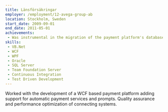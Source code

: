 ```yaml
---
title: Länsförsäkringar
employer: /employment/12-avega-group-ab
location: Stockholm, Sweden
start_date: 2009-09-01
end_date: 2011-05-01
achievements:
 - Was instrumental in the migration of the payment platform's database from Oracle to SQL Server.
skills:
 - VB.Net
 - WCF
 - WPF
 - Oracle
 - SQL Server
 - Team Foundation Server
 - Continuous Integration
 - Test Driven Development
--- 
```

Worked with the development of a WCF based payment platform adding support for automatic payment services and prompts. Quality assurance and performance optimization of connecting systems.